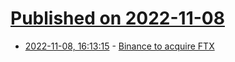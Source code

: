 # [Published on 2022-11-08](index.md)

* [2022-11-08, 16:13:15](https://news.ycombinator.com/item?id=33520585) - [Binance to acquire FTX](https://www.bloomberg.com/opinion/articles/2022-11-08/binance-s-zhao-sbf-ed-ftx-s-bankman-fried)
